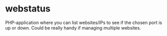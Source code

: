 webstatus
=========

PHP-application where you can list websites/IPs to see if the chosen port is up or down. Could be really handy if managing multiple websites.
